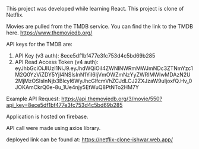 This project was developed while learning React. This project is clone of Netflix.

Movies are pulled from the TMDB service. You can find the link to the TMDB here. https://www.themoviedb.org/

API keys for the TMDB are:

1. API Key (v3 auth): 8ece5df1bf477e3fc753d4c5bd69b285
2. API Read Access Token (v4 auth): eyJhbGciOiJIUzI1NiJ9.eyJhdWQiOiI4ZWNlNWRmMWJmNDc3ZTNmYzc1M2Q0YzViZDY5YjI4NSIsInN1YiI6IjVmOWZmNzYyZWRlMWIwMDAzN2U2MjMzOSIsInNjb3BlcyI6WyJhcGlfcmVhZCJdLCJ2ZXJzaW9uIjoxfQ.Hv_0JOKAmCkrQ0e-8u_1Ue4njy5EtWuQ8PtNTo2HM7Y

Example API Request: https://api.themoviedb.org/3/movie/550?api_key=8ece5df1bf477e3fc753d4c5bd69b285

Application is hosted on firebase.

API call were made using axios library.

deployed link can be found at: https://netflix-clone-ishwar.web.app/
